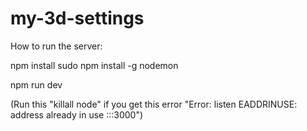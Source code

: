# my-3d-settings

How to run the server:

npm install
sudo npm install -g nodemon

npm run dev

(Run this "killall node" if you get this error "Error: listen EADDRINUSE: address already in use :::3000")
